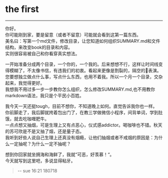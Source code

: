 # the first  

------

你好。  
你可能刚到家，要是留意（或者不留意）可能就会看到这第一篇东西。  
美名曰：写第一个md文件，修改目录，让您知道如何组织SUMMARY.md和文件结构，来改变book的目录和内容。    
实则很容易被自己和你看穿真实想法。  

一开始准备分成两个目录，一个你的，一个我的。后来想想不行，这样让时间线变得模糊了，不太像书信，有违我们的初衷。看起来更像是割裂的，隔空的表演。您要想独立做点什么事，写点什么东西，也用不着我。所以一个月一个目录，交杂起来，我觉得更好。  
我想我不用过多一步一步教你怎么组织，怎么修改SUMMARY.md,也不用教你markdown语法，我只是个平民小百姓。  

我今天一天还挺tough，目前不想你，不知道晚上如何。直觉告诉我你也一样。  
你前脚走了，我后脚就挎着包出门了，在教三学做微信小程序，间背单词，学到肚饿，就去吃咖喱肥牛。  
一点点想又抽烟，可是生理上又有点恶心，仪式感addictor。喝咖啡也不错。秋天的苏可欣是不是又抽了烟，还是量子态。  
我听到好些人说自己生理上还真没有烟瘾，让他们抽烟或者不戒烟的原因是：为什么一定抽呢？为什么一定不抽呢？     

想到你回家就坐拥海和海鲜了，我就“可恶，好羡慕！“。  
今天就写到这里吧，多说显得粘牙。  

  
> -- sue 16:21 180718

